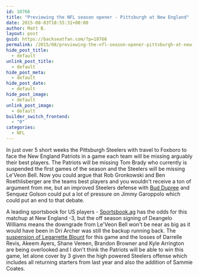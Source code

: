 ```yaml
---
id: 10766
title: "Previewing the NFL season opener - Pittsburgh at New England"
date: 2015-08-03T18:55:31+00:00
author: Matt B.
layout: post
guid: https://backseatfan.com/?p=10766
permalink: /2015/08/previewing-the-nfl-season-opener-pittsburgh-at-new-england/
hide_post_title:
  - default
unlink_post_title:
  - default
hide_post_meta:
  - default
hide_post_date:
  - default
hide_post_image:
  - default
unlink_post_image:
  - default
builder_switch_frontend:
  - "0"
categories:
  - NFL
---
```


<div class="entry">
  <p>
    In just over 5 short weeks the Pittsburgh Steelers with travel to Foxboro to face the New England Patriots in a game each team will be missing arguably their best players. The Patriots will be missing Tom Brady who currently is suspended the first games of the season and the Steelers will be missing Le'Veon Bell. Now you could argue that Rob Gronkowski and Ben Roethlisberger are the teams best players and you wouldn't receive a ton of argument from me, but an improved Steelers defense with <a href="https://www.behindthesteelcurtain.com/nfl-pittsburgh-steelers-news/2015/6/5/8737883/steelers-first-round-pick-bud-dupree-is-a-quick-study-but-has-a-long">Bud Dupree</a> and Senquez Golson could put a lot of pressure on Jimmy Garoppolo which could put an end to that debate.
  </p>

  <p>
    A leading sportsbook for US players - <a href="https://www.sportsbook.ag/">Sportsbook.ag</a> has the odds for this matchup at New England -3, but the off season signing of Deangelo Williams means the downgrade from Le'Veon Bell won't be near as big as it would have been in Dri Archer was still the backup running back. The <a href="http://espn.go.com/nfl/story/_/id/12639540/new-england-patriots-rb-legarrette-blount-suspended-2015-opener">suspension of Legarrette Blount</a> for this game and the losses of Darrelle Revis, Akeem Ayers, Shane Vereen, Brandon Browner and Kyle Arrington are being overlooked and I don't think the Patriots will be able to win this game, let alone cover by 3 given the high powered Steelers offense which includes all returning starters from last year and also the addition of Sammie Coates.
  </p>
</div>
